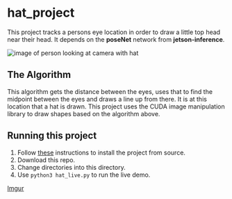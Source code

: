 # hat_project

This project tracks a persons eye location in order to draw a little top head near their head. It depends on the **poseNet** network from **jetson-inference**. 

![image of person looking at camera with hat](https://i.imgur.com/vHUSHKt.png)

## The Algorithm

This algorithm gets the distance between the eyes, uses that to find the midpoint between the eyes and draws a line up from there. It is at this location that a hat is drawn. This project uses the CUDA image manipulation library to draw shapes based on the algorithm above.

## Running this project

1. Follow [these](https://github.com/dusty-nv/jetson-inference/blob/master/docs/building-repo-2.md) instructions to install the project from source.
2. Download this repo.
3. Change directories into this directory. 
4. Use <code>python3 hat_live.py</code> to run the live demo.


[Imgur](https://imgur.com/QgjAcaL)
